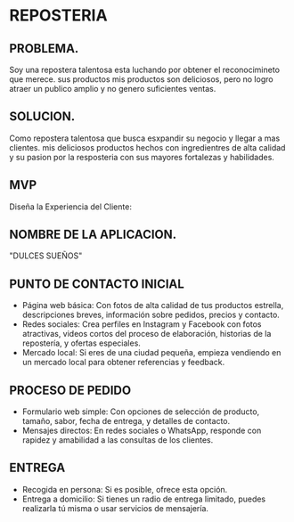 # REPOSTERIA

## PROBLEMA.
 Soy una repostera talentosa esta luchando por obtener el reconocimineto que merece.
 sus productos mis productos son deliciosos, pero no logro atraer un publico amplio 
 y no genero suficientes ventas.

## SOLUCION.
Como repostera talentosa que busca esxpandir su negocio y llegar a mas clientes.
mis deliciosos productos hechos con ingredientres de alta calidad y su pasion 
por la resposteria con sus mayores fortalezas y habilidades.

## MVP
Diseña la Experiencia del Cliente:
## NOMBRE DE LA APLICACION.
"DULCES SUEÑOS"
 ## PUNTO DE CONTACTO INICIAL
- Página web básica:  Con fotos de alta calidad de tus productos estrella, descripciones breves, información
  sobre pedidos, precios y contacto.
- Redes sociales:  Crea perfiles en Instagram y Facebook con fotos atractivas, videos cortos del proceso de 
  elaboración, historias de la repostería, y ofertas especiales.
- Mercado local: Si eres de una ciudad pequeña, empieza vendiendo en un mercado local para obtener referencias 
  y feedback.
## PROCESO DE PEDIDO
- Formulario web simple:  Con opciones de selección de producto, tamaño, sabor, fecha de entrega, y detalles de contacto.
- Mensajes directos:  En redes sociales o WhatsApp, responde con rapidez y amabilidad a las consultas de los clientes.
## ENTREGA
- Recogida en persona: Si es posible, ofrece esta opción.
- Entrega a domicilio:  Si tienes un radio de entrega limitado, puedes realizarla tú misma o usar servicios de mensajería.
 